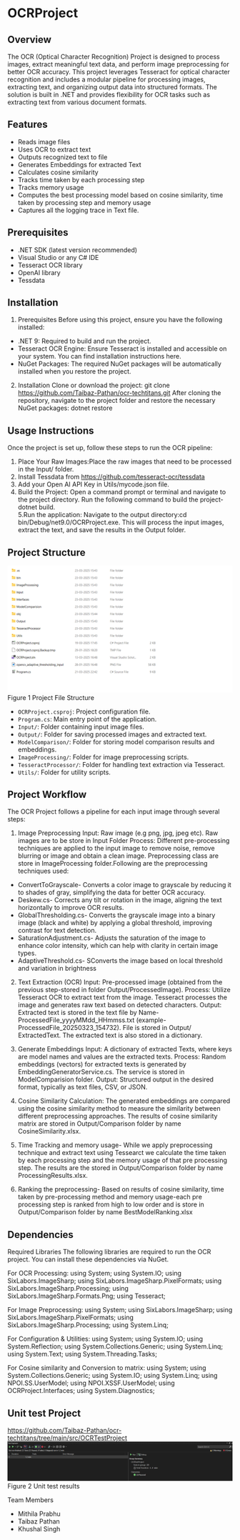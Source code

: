 # OCRProject

## Overview
The OCR (Optical Character Recognition) Project is designed to process images, extract meaningful text data, and perform image preprocessing for better OCR accuracy. This project leverages Tesseract for optical character recognition and includes a modular pipeline for processing images, extracting text, and organizing output data into structured formats. The solution is built in .NET and provides flexibility for OCR tasks such as extracting text from various document formats.

## Features
- Reads image files
- Uses OCR to extract text
- Outputs recognized text to  file
- Generates Embeddings for extracted Text
- Calculates cosine similarity
- Tracks time taken by each processing step
- Tracks memory usage
- Computes the best processing model based on cosine similarity, time taken by processing step and memory usage
- Captures all the logging trace in Text file.

## Prerequisites
- .NET SDK (latest version recommended)
- Visual Studio or any C# IDE
- Tesseract OCR library 
- OpenAI library
- Tessdata

## Installation
1. Prerequisites
Before using this project, ensure you have the following installed:
- .NET 9: Required to build and run the project.
- Tesseract OCR Engine: Ensure Tesseract is installed and accessible on your system. You can find installation instructions here.
- NuGet Packages: The required NuGet packages will be automatically installed when you restore the project.
  
2. Installation
Clone or download the project:
git clone https://github.com/Taibaz-Pathan/ocr-techtitans.git
After cloning the repository, navigate to the project folder and restore the necessary NuGet packages:
dotnet restore

## Usage Instructions
Once the project is set up, follow these steps to run the OCR pipeline:
1. Place Your Raw Images:Place the raw images that need to be processed in the Input/ folder. 
2. Install Tessdata from https://github.com/tesseract-ocr/tessdata
3. Add your Open AI API Key in Utils/mycode.json file. 
4. Build the Project: Open a command prompt or terminal and navigate to the project directory. Run the following command to build the project- dotnet build.   
5.Run the application: Navigate to the output directory:cd bin/Debug/net9.0/OCRProject.exe. This will process the input images, extract the text, and save the results in the Output folder.


## Project Structure
![Project Structure](./assets/ProjectFolderStructure.png)
Figure 1 Project File Structure
- `OCRProject.csproj`: Project configuration file.
- `Program.cs`: Main entry point of the application.
- `Input/`: Folder containing input image files.
- `Output/`: Folder for saving processed images and extracted text.
- `ModelComparison/`: Folder for storing model comparison results and embeddings.
- `ImageProcessing/`: Folder for image preprocessing scripts.
- `TesseractProcessor/`: Folder for handling text extraction via Tesseract.
- `Utils/`: Folder for utility scripts.

## Project Workflow
The OCR Project follows a pipeline for each input image through several steps:
1. Image Preprocessing
Input: Raw image (e.g png, jpg, jpeg etc). Raw images are to be store in Input Folder
Process: Different pre-processing techniques are applied to the input image to remove noise, remove blurring or image and obtain a clean image. Preprocessing class     are store in ImageProcessing folder.Following are the preprocessing techniques used:
- ConvertToGrayscale- Converts a color image to grayscale by reducing it to shades of gray, simplifying the data for better OCR accuracy.
- Deskew.cs- Corrects any tilt or rotation in the image, aligning the text horizontally to improve OCR results.
- GlobalThresholding.cs- Converts the grayscale image into a binary image (black and white) by applying a global threshold, improving contrast for text detection.
- SaturationAdjustment.cs- Adjusts the saturation of the image to enhance color intensity, which can help with clarity in certain image types.
- AdaptiveThreshold.cs- SConverts the image based on local threshold and variation in brightness


2. Text Extraction (OCR)
Input: Pre-processed image (obtained from the previous step-stored in folder Output/ProcessedImage).
Process: 
Utilize Tesseract OCR to extract text from the image.
Tesseract processes the image and generates raw text based on detected characters.
Output: Extracted text is stored in the text file by Name- ProcessedFile_yyyyMMdd_HHmmss.txt (example-ProcessedFile_20250323_154732). File is stored in Output/ ExtractedText. The extracted text is also stored in a dictionary.

3. Generate Embeddings
Input: A dictionary of extracted Texts, where keys are model names and values are the extracted texts.
Process: Random embeddings (vectors) for extracted texts is generated by EmbeddingGeneratorService.cs. The service is stored in ModelComparision folder.
Output: Structured output in the desired format, typically as text files, CSV, or JSON.

4. Cosine Similarity Calculation: The generated embeddings are compared using the cosine similarity method to measure the similarity between different preprocessing approaches. The results of cosine similarity matrix are stored in Output/Comparison folder by name CosineSimilarity.xlsx.

5. Time Tracking and memory usage- While we apply preprocessing technique and extract text using Tessearct we calculate the time taken by each processing step and the memory usage of that pre processing step. The results are the stored in Output/Comparison folder by name ProcessingResults.xlsx.

6. Ranking the preprocessing- Based on results of cosine similarity, time taken by pre-processing method and memory usage-each pre processing step is ranked from high to low order and is store in Output/Comparison folder by name BestModelRanking.xlsx

## Dependencies
Required Libraries
The following libraries are required to run the OCR project. You can install these dependencies via NuGet.

For OCR Processing:
using System;
using System.IO;
using SixLabors.ImageSharp;
using SixLabors.ImageSharp.PixelFormats;
using SixLabors.ImageSharp.Processing;
using SixLabors.ImageSharp.Formats.Png;
using Tesseract;

For Image Preprocessing:
using System;
using SixLabors.ImageSharp;
using SixLabors.ImageSharp.PixelFormats;
using SixLabors.ImageSharp.Processing; 
using System.Linq;

For Configuration & Utilities:
using System;
using System.IO;
using System.Reflection;
using System.Collections.Generic;
using System.Linq;
using System.Text;
using System.Threading.Tasks;

For Cosine similarity and Conversion to matrix:
using System;
using System.Collections.Generic;
using System.IO;
using System.Linq;
using NPOI.SS.UserModel;
using NPOI.XSSF.UserModel;
using OCRProject.Interfaces;
using System.Diagnostics;

## Unit test Project
https://github.com/Taibaz-Pathan/ocr-techtitans/tree/main/src/OCRTestProject
![Unit Test](./assets/UnitTest.png)
Figure 2 Unit test results

Team Members
* Mithila Prabhu
* Taibaz Pathan
* Khushal Singh
